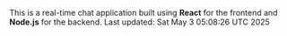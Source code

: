 This is a real-time chat application built using **React** for the frontend and **Node.js** for the backend.
Last updated: Sat May  3 05:08:26 UTC 2025
